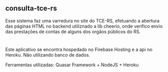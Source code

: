 ## consulta-tce-rs

Esse sistema faz uma varredura no site do TCE-RS, efetuando a abertura das páginas HTML no backend utiliznado a lib cheerio, onde verifico envio das prestações de contas de alguns dos orgãos públicos do RS. 

#
Este aplicativo se encontra hospedado no Firebase Hosting e a api no Heroku.
Não utilizando banco de dados.

Ferramentas utilizadas:
Quasar Framework + NodeJS + Heroku
